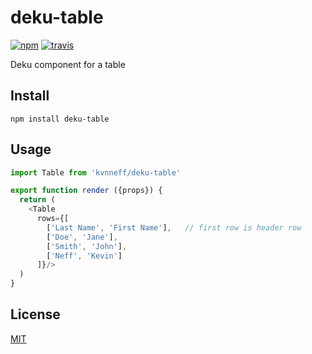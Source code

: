 # deku-table

[![npm][npm-image]][npm-url]
[![travis][travis-image]][travis-url]

[npm-image]: https://img.shields.io/npm/v/deku-table.svg?style=flat-square
[npm-url]: https://www.npmjs.com/package/deku-table
[travis-image]: https://img.shields.io/travis/kvnneff/deku-table.svg?style=flat-square
[travis-url]: https://travis-ci.org/kvnneff/deku-table

Deku component for a table

## Install

```
npm install deku-table
```

## Usage

```js
import Table from 'kvnneff/deku-table'

export function render ({props}) {
  return (
    <Table
      rows={[
        ['Last Name', 'First Name'],   // first row is header row
        ['Doe', 'Jane'],
        ['Smith', 'John'],
        ['Neff', 'Kevin']
      ]}/>
  )
}

```

## License

[MIT](LICENSE)

